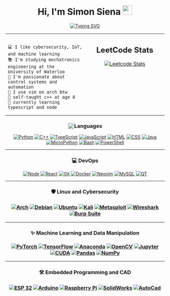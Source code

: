 <!-- README Inspiration: Francis Bui - https://github.com/Francis-Bui -->
<h1 align="center">Hi, I'm Simon Siena <img src="https://media.giphy.com/media/hvRJCLFzcasrR4ia7z/giphy.gif" width="30"></h1>
      <p align="center">
        <!-- Typing SVG by DenverCoder1 -->
        <a href="https://git.io/typing-svg">
          <img src="https://readme-typing-svg.demolab.com?font=Fira+Code&duration=3000&pause=1000&color=66E1F7&center=true&random=true&width=500&lines=Embedded+Systems+Programmer;Computer+Vision+Developer;Reinforcement+Learning+Developer;Cybersecurity+Researcher;Mechatronics+Engineering+Student;Control+Systems+%26+Automation+Specialist;IoT+Networking+Specialist" alt="Typing SVG" />
        </a>
      </p>

<table border="0" width="100%">
  <tr>
    <td align="left" valign="center" width="50%">
<pre><code valign="" style="display: block; text-align: left">
💻 I like cybersecurity, IoT, and machine learning
📚 I'm studying mechatronics engineering at the University of Waterloo
📝 I'm passionate about control systems and automation
🔭 I use vim on arch btw
🌺 self-taught c++ at age 8
🌱 currently learning typescript and node
</code></pre>
    </td>
    <td align="center" valign="top" width="50%">
      <h2>LeetCode Stats</h2>
      <a href="https://leetcode.com/Arduino_88">
        <img src="https://leetcard.jacoblin.cool/Arduino_88?theme=unicorn" alt="Leetcode Stats">   
      </a>
    </td>
  </tr>
</table>

<h3 align="center" style="display: flex; align-items: center; justify-content: center;">
    <a href="#"><img src="https://github.com/user-attachments/assets/d0762c6d-b109-4022-b985-60a80f0b1c3d" style="width: 20px; height: 20px; vertical-align: middle;"></a>
     Languages
</h3>
<p align="center">
    <a href="#"><img alt="Python" src="https://img.shields.io/badge/Python-3776AB?style=for-the-badge&logo=python&logoColor=white"></a>
    <a href="#"><img alt="C++" src="https://img.shields.io/badge/C%2B%2B-00599C?style=for-the-badge&logo=c%2B%2B&logoColor=white"></a>
    <a href="#"><img alt="TypeScript" src="https://img.shields.io/badge/TypeScript-3178C6?style=for-the-badge&logo=javascript&logoColor=white"></a>
    <a href="#"><img alt="JavaScript" src="https://img.shields.io/badge/JavaScript-c6c200?style=for-the-badge&logo=javascript&logoColor=white"></a>
    <a href="#"><img alt="HTML" src="https://img.shields.io/badge/HTML-E34F26?style=for-the-badge&logo=html5&logoColor=white"></a>
    <a href="#"><img alt="CSS" src="https://img.shields.io/badge/CSS-1572B6?style=for-the-badge&logo=css3&logoColor=white"></a>
    <a href="#"><img alt="Java" src="https://img.shields.io/badge/Java-ED8B00?style=for-the-badge&logo=java&logoColor=white"></a>
    <a href="#"><img alt="MicroPython" src="https://img.shields.io/badge/MicroPython-2B2728?style=for-the-badge&logo=micropython&logoColor=white"></a>
    <a href="#"><img alt="Bash" src="https://img.shields.io/badge/Bash-4EAA25?style=for-the-badge&logo=gnubash&logoColor=white"></a>
    <a href="#"><img alt="PowerShell" src="https://img.shields.io/badge/PowerShell-5391FE?style=for-the-badge&logo=powershell&logoColor=white"></a>
</p>

<hr>
<h3 align="center">
      💻 DevOps
</h3> 
      <p align="center">
          <a href="#"><img alt="Node" src="https://img.shields.io/badge/Node-5FA04E?style=for-the-badge&logo=nodedotjs&logoColor=white"></a>
          <a href="#"><img alt="React" src="https://img.shields.io/badge/React-2496ED?style=for-the-badge&logo=react&logoColor=white"></a>
          <a href="#"><img alt="Git" src="https://img.shields.io/badge/git-%23F05033.svg?style=for-the-badge&logo=git&logoColor=white"></a>
          <a href="#"><img alt="Docker" src="https://img.shields.io/badge/Docker-2496ED?style=for-the-badge&logo=docker&logoColor=white"></a>
          <a href="#"><img alt="Neovim" src="https://img.shields.io/badge/Neovim-57A143?style=for-the-badge&logo=neovim&logoColor=white"></a>
          <a href="#"><img alt="MySQL" src="https://img.shields.io/badge/mysql-4479A1.svg?style=for-the-badge&logo=mysql&logoColor=white"></a>
          <a href="#"><img alt="QT" src="https://img.shields.io/badge/QT-41CD52?style=for-the-badge&logo=qt&logoColor=white"></a>
      </p>
<hr>
<h3 align="center">
      🛡️ Linux and Cybersecurity
<h3> 
      <p align="center">
          <a href="#"><img alt="Arch" src="https://img.shields.io/badge/Arch-1793D1?style=for-the-badge&logo=archlinux&logoColor=white"></a>
          <a href="#"><img alt="Debian" src="https://img.shields.io/badge/Debian-D70A53?style=for-the-badge&logo=debian&logoColor=white"></a>
          <a href="#"><img alt="Ubuntu" src="https://img.shields.io/badge/Ubuntu-E95420?style=for-the-badge&logo=ubuntu&logoColor=white"></a>
          <a href="#"><img alt="Kali" src="https://img.shields.io/badge/Kali-268BEE?style=for-the-badge&logo=kalilinux&logoColor=white"></a>
          <a href="#"><img alt="Metasploit" src="https://img.shields.io/badge/Metasploit-2596CD?style=for-the-badge&logo=metasploit&logoColor=white"></a>
          <a href="#"><img alt="Wireshark" src="https://img.shields.io/badge/Wireshark-1679A7?style=for-the-badge&logo=wireshark&logoColor=white"></a>
          <a href="#"><img alt="Burp Suite" src="https://img.shields.io/badge/Burp_Suite-FF6633?style=for-the-badge&logo=burpsuite&logoColor=white"></a>
      </p>


<hr>
<h3 align="center">✨ Machine Learning and Data Manipulation<h3>
<p align="center">
    <a href="#"><img alt="PyTorch" src="https://img.shields.io/badge/PyTorch-%23EE4C2C.svg?style=for-the-badge&logo=PyTorch&logoColor=white"></a>
    <a href="#"><img alt="TensorFlow" src="https://img.shields.io/badge/TensorFlow-%23FF6F00.svg?style=for-the-badge&logo=TensorFlow&logoColor=white"></a>
    <a href="#"><img alt="Anaconda" src="https://img.shields.io/badge/Anaconda-%2344A833.svg?style=for-the-badge&logo=anaconda&logoColor=white"></a>
    <a href="#"><img alt="OpenCV" src="https://img.shields.io/badge/opencv-%23white.svg?style=for-the-badge&logo=opencv&logoColor=white"></a>
    <a href="#"><img alt="Jupyter" src="https://img.shields.io/badge/jupyter-F37626?style=for-the-badge&logo=jupyter&logoColor=white"></a>
    <a href="#"><img alt="CUDA" src="https://img.shields.io/badge/CUDA-76B900?style=for-the-badge&logo=nvidia&logoColor=white"></a>
    <a href="#"><img alt="Pandas" src="https://img.shields.io/badge/pandas-%23150458.svg?style=for-the-badge&logo=pandas&logoColor=white"></a>
    <a href="#"><img alt="NumPy" src="https://img.shields.io/badge/numpy-%23013243.svg?style=for-the-badge&logo=numpy&logoColor=white"></a>
</p>

<hr>
<h3 align="center">🛠️ Embedded Programming and CAD<h3>
<p align="center">
    <a href="#"><img alt="ESP 32" src="https://img.shields.io/badge/ESP%2032-E7352C?style=for-the-badge&logo=espressif&logoColor=white"></a>
    <a href="#"><img alt="Arduino" src="https://img.shields.io/badge/-Arduino-00979D?style=for-the-badge&logo=Arduino&logoColor=white"></a>
    <a href="#"><img alt="Raspberry Pi" src="https://img.shields.io/badge/-Raspberry_Pi-C51A4A?style=for-the-badge&logo=Raspberry-Pi"></a>
    <a href="#"><img alt="SolidWorks" src="https://img.shields.io/badge/Solidworks-e13b3b?style=for-the-badge&logo=dassaultsystemes&logoColor=white"></a>
    <a href="#"><img alt="AutoCad" src="https://img.shields.io/badge/AutoCAD-E51050?style=for-the-badge&logo=autocad&logoColor=white"></a>
</p>

<!-- Credits:[I-am-vishalmaurya](https://github.com/I-am-vishalmaurya), [Francis-Bui](https://github.com/Francis-Bui) -->
